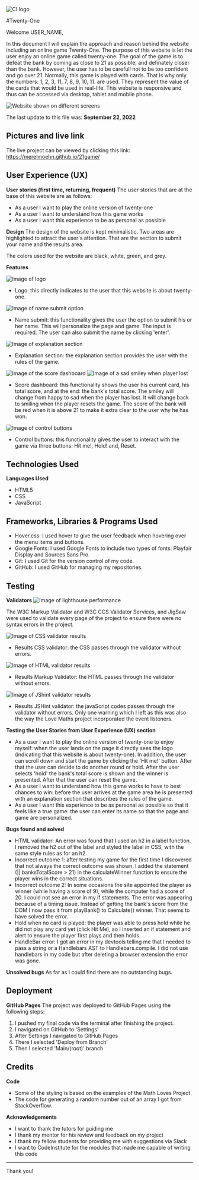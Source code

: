 ![CI logo](https://codeinstitute.s3.amazonaws.com/fullstack/ci_logo_small.png)

#Twenty-One

Welcome USER_NAME,

In this document I will explain the approach and reason behind the website including an online game Twenty-One. The purpose of this website is let the user enjoy an online game called twenty-one. The goal of the game is to defeat the bank by coming as close to 21 as possible, and definately closer than the bank. However, the user has to be carefull not to be too confident and go over 21. Normally, this game is played with cards. That is why only the numbers: 1, 2, 3, 11, 7, 8, 9, 10, 11. are used. They represent the value of the cards that would be used in real-life. This website is responsive and thus can be accessed via desktop, tablet and mobile phone.

![Website shown on different screens](./assets/images/amIResponsive.png)

The last update to this file was: **September 22, 2022**

## Pictures and live link
The live project can be viewed by clicking this link: https://merelmoehn.github.io/21game/

## User Experience (UX)
**User stories (first time, returning, frequent)**
The user stories that are at the base of this website are as follows:

* As a user I want to play the online version of twenty-one
* As a user I want to understand how this game works
* As a user I want this experience to be as personal as possible

**Design**
The design of the website is kept minimalistic. Two areas are highlighted to attract the user's attention. That are the section to submit your name and the results area.

The colors used for the website are black, white, green, and grey.

**Features**

![Image of logo](./assets/images/logo.png)
* Logo: this directly indicates to the user that this website is about twenty-one.

![Image of name submit option](./assets/images/usernamepersonalisation.png)
* Name submit: this functionality gives the user the option to submit his or her name. This will personalize the page and game. The input is required. The user can also submit the name by clicking 'enter'.

![Image of explanation section](./assets/images/explanationtwentyone.png)
* Explanation section: the explanation section provides the user with the rules of the game.

![Image of the score dashboard](./assets/images/scoredashboard.png)
![Image of a sad smiley when player lost](./assets/images/sadsmiley_playerlost.png)
* Score dashboard: this functionality shows the user his current card, his total score, and at the end: the bank's total score. The smiley will change from happy to sad when the player has lost. It will change back to smiling when the player resets the game. The score of the bank will be red when it is above 21 to make it extra clear to the user why he has won.

![Image of control buttons](./assets/images/controlbuttons.png)
* Control buttons: this functionality gives the user to interact with the game via three buttons: Hit me!, Hold! and, Reset.

## Technologies Used
**Languages Used**
* HTML5
* CSS
* JavaScript

## Frameworks, Libraries & Programs Used
* Hover.css: I used hover to give the user feedback when hovering over the menu items and buttons.
* Google Fonts: I used Google Fonts to include two types of fonts: Playfair Display and Sources Sans Pro.
* Git: I used Git for the version control of my code.
* GitHub: I used GitHub for managing my repositories.

## Testing
**Validators**
![Image of lighthouse performance](./assets/images/lighthouseperformance.png)

The W3C Markup Validator and W3C CCS Validator Services, and JigSaw were used to validate every page of the project to ensure there were no syntax errors in the project.

![Image of CSS validator results](./assets/images/results_CSS_validator.png)
* Results CSS validator: the CSS passes through the validator without errors.

![Image of HTML validator results](./assets/images/results_HTML_validator.png)
* Results Markup Validator: the HTML passes through the validator without errors.

![Image of JShint validator results](./assets/images/results_JShint_validator.png)
* Results JSHint validator: the javaScript codes passes through the validator without errors. Only one warning which I left as this was also the way the Love Maths project incorporated the event listeners. 


**Testing the User Stories from User Experience (UX) section**
* As a user I want to play the online version of twenty-one to enjoy myself: when the user lands on the page it directly sees the logo (indicating that this website is about twenty-one). In addition, the user can scroll down and start the game by clicking the 'Hit me!' button. After that the user can decide to do another round or hold. After the user selects 'hold' the bank's total score is shown and the winner is presented. After that the user can reset the game.
* As a user I want to understand how this game works to have to best chances to win: before the user arrives at the game area he is presented with an explanation section that describes the rules of the game.
* As a user I want this experience to be as personal as possible so that it feels like a true game: the user can enter its name so that the page and game are personalized.

**Bugs found and solved**
* HTML validator: An error was found that I used an h2 in a label function. I removed the h2 out of the label and styled the label in CSS, with the same style rules as for an h2.
* Incorrect outcome 1: after testing my game for the first time I discovered that not always the correct outcome was shown. I added the statement (|| banksTotalScore > 21) in the calculateWinner function to ensure the player wins in the correct situations.
* Incorrect outcome 2: In some occasions the site appointed the player as winner (while having a score of 9), while the computer had a score of 20. I could not see an error in my if statements. The error was appearing because of a timing issue. Instead of getting the bank's score from the DOM I now pass it from playBank() to Calculate() winner. That seems to have solved the error.
* Hold when no card is played: the player was able to press hold while he did not play any card yet (click Hit Me), so I inserted an if statement and alert to ensure the player first plays and then holds.
* HandleBar error: I got an error in my devtools telling me that I needed to pass a string or a Handlebars AST to Handlebars.compile. I did not use handlebars in my code but after deleting a browser extension the error was gone.

**Unsolved bugs**
As far as I could find there are no outstanding bugs.

## Deployment
**GitHub Pages**
The project was deployed to GitHub Pages using the following steps:
1. I pushed my final code via the terminal after finishing the project.
2. I navigated on GitHub to 'Settings'
3. After Settings I navigated to GitHub Pages
4. There I selected 'Deploy from Branch'
5. Then I selected 'Main/(root)' branch

## Credits
**Code**
* Some of the styling is based on the examples of the Math Loves Project.
* The code for generating a random number out of an array I got from StackOverflow.

**Acknowledgements**
* I want to thank the tutors for guiding me 
* I thank my mentor for his review and feedback on my project
* I thank my fellow students for providing me with suggestions via Slack
* I want to CodeInstitute for the modules that made me capable of writing this code
---

Thank you!
